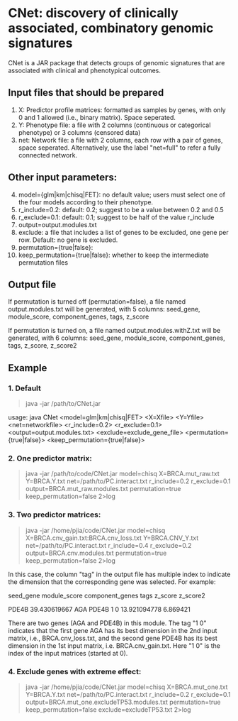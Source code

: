 # CNet: discovery of clinically associated, combinatory genomic signatures

CNet is a JAR package that detects groups of genomic signatures that are associated with clinical and phenotypical outcomes.

## Input files that should be prepared

1. X: Predictor profile matrices: formatted as samples by genes, with only 0 and 1 allowed (i.e., binary matrix). Space seperated. 
2. Y: Phenotype file: a file with 2 columns (continuous or categorical phenotype) or 3 columns (censored data)
3. net: Network file: a file with 2 columns, each row with a pair of genes, space seperated. Alternatively, use the label "net=full" to refer a fully connected network.

## Other input parameters:

4. model={glm|km|chisq|FET}: no default value; users must select one of the four models according to their phenotype.
5. r_include=0.2: default: 0.2; suggest to be a value between 0.2 and 0.5
6. r_exclude=0.1: default: 0.1; suggest to be half of the value r_include
7. output=output.modules.txt
8. exclude: a file that includes a list of genes to be excluded, one gene per row. Default: no gene is excluded.
9. permutation={true|false}:
10. keep_permutation={true|false}: whether to keep the intermediate permutation files

## Output file

If permutation is turned off (permutation=false), a file named output.modules.txt will be generated, with 5 columns: seed_gene, module_score, component_genes, tags, z_score

If permutation is turned on, a file named output.modules.withZ.txt will be generated, with 6 columns: seed_gene, module_score, component_genes, tags, z_score, z_score2

## Example
### 1. Default

> java -jar /path/to/CNet.jar

usage: java CNet <model=glm|km|chisq|FET> 
        <X=Xfile> 
        <Y=Yfile> 
        <net=networkfile>
        <r_include=0.2>
        <r_exclude=0.1>
        <output=output.modules.txt>
        <exclude=exclude_gene_file>
        <permutation={true|false}>
        <keep_permutation={true|false}>

### 2. One predictor matrix:

> java -jar /path/to/code/CNet.jar model=chisq X=BRCA.mut_raw.txt Y=BRCA.Y.txt net=/path/to/PC.interact.txt r_include=0.2 r_exclude=0.1 output=BRCA.mut_raw.modules.txt permutation=true keep_permutation=false 2>log

### 3. Two predictor matrices:

> java -jar /home/pjia/code/CNet.jar model=chisq X=BRCA.cnv_gain.txt:BRCA.cnv_loss.txt Y=BRCA.CNV_Y.txt net=/path/to/PC.interact.txt r_include=0.4 r_exclude=0.2 output=BRCA.cnv.modules.txt permutation=true keep_permutation=false 2>log
          
In this case, the column "tag" in the output file has multiple index to indicate the dimension that the corresponding gene was selected. For example:

seed_gene    module_score    component_genes  tags    z_score           z_score2

PDE4B        39.430619667    AGA PDE4B        1 0     13.921094778      6.869421

There are two genes (AGA and PDE4B) in this module. The tag "1 0" indicates that the first gene AGA has its best dimension in the 2nd input matrix, i.e., BRCA.cnv_loss.txt, and the second gene PDE4B has its best dimension in the 1st input matrix, i.e. BRCA.cnv_gain.txt. Here "1 0" is the index of the input matrices (started at 0).

### 4. Exclude genes with extreme effect:
> java -jar /home/pjia/code/CNet.jar model=chisq X=BRCA.mut_one.txt Y=BRCA.Y.txt net=/path/to/PC.interact.txt r_include=0.2 r_exclude=0.1 output=BRCA.mut_one.excludeTP53.modules.txt permutation=true keep_permutation=false exclude=excludeTP53.txt 2>log
 
